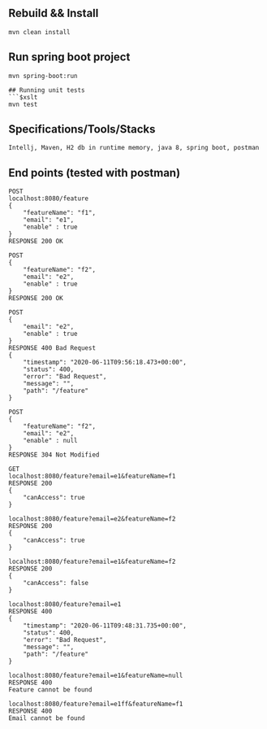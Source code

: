 ## Rebuild && Install
```aidl
mvn clean install
```

## Run spring boot project
```aidl
mvn spring-boot:run
```

```
## Running unit tests
```$xslt
mvn test
```

## Specifications/Tools/Stacks
```$xslt
Intellj, Maven, H2 db in runtime memory, java 8, spring boot, postman
```


## End points (tested with postman)
```aidl
POST
localhost:8080/feature
{
    "featureName": "f1",
    "email": "e1",
    "enable" : true
}
RESPONSE 200 OK

POST
{
    "featureName": "f2",
    "email": "e2",
    "enable" : true
}
RESPONSE 200 OK

POST
{
    "email": "e2",
    "enable" : true
}
RESPONSE 400 Bad Request
{
    "timestamp": "2020-06-11T09:56:18.473+00:00",
    "status": 400,
    "error": "Bad Request",
    "message": "",
    "path": "/feature"
}

POST
{
    "featureName": "f2",
    "email": "e2",
    "enable" : null
}
RESPONSE 304 Not Modified

GET
localhost:8080/feature?email=e1&featureName=f1
RESPONSE 200
{
    "canAccess": true
}

localhost:8080/feature?email=e2&featureName=f2
RESPONSE 200
{
    "canAccess": true
}

localhost:8080/feature?email=e1&featureName=f2
RESPONSE 200
{
    "canAccess": false
}

localhost:8080/feature?email=e1
RESPONSE 400
{
    "timestamp": "2020-06-11T09:48:31.735+00:00",
    "status": 400,
    "error": "Bad Request",
    "message": "",
    "path": "/feature"
}

localhost:8080/feature?email=e1&featureName=null
RESPONSE 400
Feature cannot be found

localhost:8080/feature?email=e1ff&featureName=f1
RESPONSE 400
Email cannot be found
```